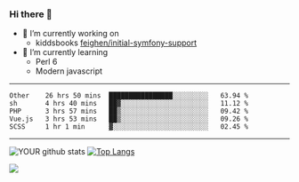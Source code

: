 ### Hi there 👋

- 🔭 I’m currently working on
  - kiddsbooks [feighen/initial-symfony-support](https://github.com/noondaysun/kiddsbooks.com/tree/feighen/initial-symfony-support)
- 🌱 I’m currently learning
  - Perl 6
  - Modern javascript

---
<!--START_SECTION:waka-->
```text
Other    26 hrs 50 mins  ████████████████░░░░░░░░░   63.94 % 
sh       4 hrs 40 mins   ██▓░░░░░░░░░░░░░░░░░░░░░░   11.12 % 
PHP      3 hrs 57 mins   ██▒░░░░░░░░░░░░░░░░░░░░░░   09.42 % 
Vue.js   3 hrs 53 mins   ██▒░░░░░░░░░░░░░░░░░░░░░░   09.26 % 
SCSS     1 hr 1 min      ▓░░░░░░░░░░░░░░░░░░░░░░░░   02.45 % 
```
<!--END_SECTION:waka-->
---
![YOUR github stats](https://github-readme-stats.vercel.app/api?username=noondaysun&show_icons=true&theme=onedark) [![Top Langs](https://github-readme-stats.vercel.app/api/top-langs/?username=noondaysun&layout=compact&theme=onedark)](https://github.com/anuraghazra/github-readme-stats)

[<img src="https://img.shields.io/badge/linkedin-%230077B5.svg?&style=for-the-badge&logo=linkedin&logoColor=white" />](https://www.linkedin.com/in/feighen-oosterbroek-9630a514a/)

<!--
**noondaysun/noondaysun** is a ✨ _special_ ✨ repository because its `README.md` (this file) appears on your GitHub profile.

Here are some ideas to get you started:

- 🔭 I’m currently working on ...
- 🌱 I’m currently learning ...
- 👯 I’m looking to collaborate on ...
- 🤔 I’m looking for help with ...
- 💬 Ask me about ...
- 📫 How to reach me: ...
- 😄 Pronouns: ...
- ⚡ Fun fact: ...
-->
